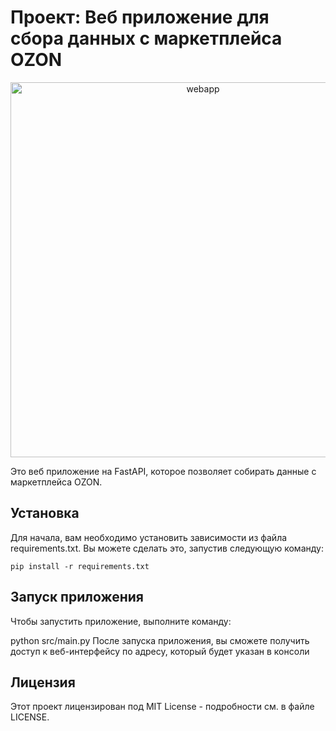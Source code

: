 # Проект: Веб приложение для сбора данных с маркетплейса OZON

<p align="center">
 <img width="600" src="assets/screen.png" alt="webapp"/>
</p>

Это веб приложение на FastAPI, которое позволяет собирать данные с маркетплейса OZON.

## Установка

Для начала, вам необходимо установить зависимости из файла requirements.txt. Вы можете сделать это, запустив следующую команду:

```
pip install -r requirements.txt
```
## Запуск приложения

Чтобы запустить приложение, выполните команду:

python src/main.py
После запуска приложения, вы сможете получить доступ к веб-интерфейсу по адресу, который будет указан в консоли

## Лицензия

Этот проект лицензирован под MIT License - подробности см. в файле LICENSE.
